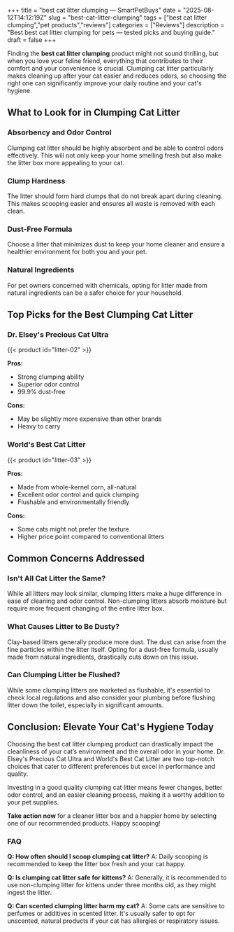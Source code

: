 +++
title = "best cat litter clumping — SmartPetBuys"
date = "2025-08-12T14:12:19Z"
slug = "best-cat-litter-clumping"
tags = ["best cat litter clumping","pet products","reviews"]
categories = ["Reviews"]
description = "Best best cat litter clumping for pets — tested picks and buying guide."
draft = false
+++

Finding the **best cat litter clumping** product might not sound thrilling, but when you love your feline friend, everything that contributes to their comfort and your convenience is crucial. Clumping cat litter particularly makes cleaning up after your cat easier and reduces odors, so choosing the right one can significantly improve your daily routine and your cat's hygiene.

## What to Look for in Clumping Cat Litter

### Absorbency and Odor Control

Clumping cat litter should be highly absorbent and be able to control odors effectively. This will not only keep your home smelling fresh but also make the litter box more appealing to your cat.

### Clump Hardness

The litter should form hard clumps that do not break apart during cleaning. This makes scooping easier and ensures all waste is removed with each clean.

### Dust-Free Formula

Choose a litter that minimizes dust to keep your home cleaner and ensure a healthier environment for both you and your pet.

### Natural Ingredients

For pet owners concerned with chemicals, opting for litter made from natural ingredients can be a safer choice for your household.

## Top Picks for the Best Clumping Cat Litter

### Dr. Elsey's Precious Cat Ultra

{{< product id="litter-02" >}}

**Pros:**
- Strong clumping ability
- Superior odor control
- 99.9% dust-free

**Cons:**
- May be slightly more expensive than other brands
- Heavy to carry

### World's Best Cat Litter

{{< product id="litter-03" >}}

**Pros:**
- Made from whole-kernel corn, all-natural
- Excellent odor control and quick clumping
- Flushable and environmentally friendly

**Cons:**
- Some cats might not prefer the texture
- Higher price point compared to conventional litters

## Common Concerns Addressed

### Isn't All Cat Litter the Same?

While all litters may look similar, clumping litters make a huge difference in ease of cleaning and odor control. Non-clumping litters absorb moisture but require more frequent changing of the entire litter box.

### What Causes Litter to Be Dusty?

Clay-based litters generally produce more dust. The dust can arise from the fine particles within the litter itself. Opting for a dust-free formula, usually made from natural ingredients, drastically cuts down on this issue.

### Can Clumping Litter be Flushed?

While some clumping litters are marketed as flushable, it's essential to check local regulations and also consider your plumbing before flushing litter down the toilet, especially in significant amounts.

## Conclusion: Elevate Your Cat's Hygiene Today

Choosing the best cat litter clumping product can drastically impact the cleanliness of your cat’s environment and the overall odor in your home. Dr. Elsey's Precious Cat Ultra and World's Best Cat Litter are two top-notch choices that cater to different preferences but excel in performance and quality.

Investing in a good quality clumping cat litter means fewer changes, better odor control, and an easier cleaning process, making it a worthy addition to your pet supplies.

**Take action now** for a cleaner litter box and a happier home by selecting one of our recommended products. Happy scooping!

### FAQ

**Q: How often should I scoop clumping cat litter?**
A: Daily scooping is recommended to keep the litter box fresh and your cat happy.

**Q: Is clumping cat litter safe for kittens?**
A: Generally, it is recommended to use non-clumping litter for kittens under three months old, as they might ingest the litter.

**Q: Can scented clumping litter harm my cat?**
A: Some cats are sensitive to perfumes or additives in scented litter. It's usually safer to opt for unscented, natural products if your cat has allergies or respiratory issues.